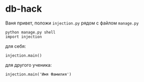 # db-hack
 
Ваня привет, положи `injection.py` рядом с файлом `manage.py`

```
python manage.py shell
import injection
```
для себя:
```
injection.main()
```
для другого ученика:
```
injection.main('Имя Фамилия')
```